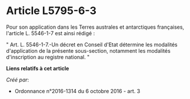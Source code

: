 # Article L5795-6-3

Pour son application dans les Terres australes et antarctiques françaises, l'article L. 5546-1-7 est ainsi rédigé : 

" Art. L. 5546-1-7.-Un décret en Conseil d'Etat détermine les modalités d'application de la présente sous-section, notamment
les modalités d'inscription au registre national. "

**Liens relatifs à cet article**

_Créé par_:

  - Ordonnance n°2016-1314 du 6 octobre 2016 - art. 3
